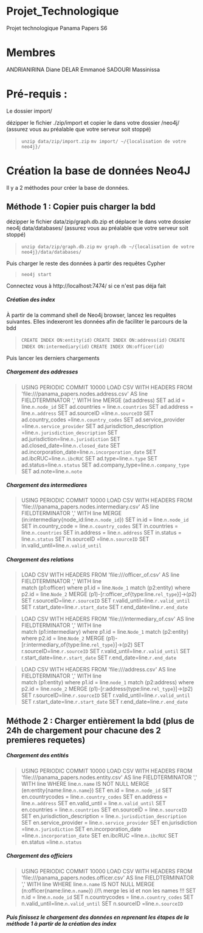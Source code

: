 # Projet_Technologique
Projet technologique Panama Papers S6

# Membres
ANDRIANIRINA Diane
DELAR Emmanoé
SADOURI Massinissa

# Pré-requis :
Le dossier import/

dézipper le fichier ./zip/import et copier le dans votre dossier /neo4j/ (assurez vous au préalable que votre serveur soit stoppé)

> `unzip data/zip/import.zip`
> `mv import/ ~/{localisation de votre neo4j}/`

# Création la base de données Neo4J
Il y a 2 méthodes pour créer la base de données.

## Méthode 1 : Copier puis charger la bdd

dézipper le fichier data/zip/graph.db.zip et déplacer le dans votre dossier neo4j data/databases/ (assurez vous au préalable que votre serveur soit stoppé)

> `unzip data/zip/graph.db.zip`
> `mv graph.db ~/{localisation de votre neo4j}/data/databases/`

Puis charger le reste des données à partir des requêtes Cypher

> `neo4j start`

Connectez vous à http://localhost:7474/ si ce n'est pas déja fait

##### Création des index

À partir de la command shell de Neo4j browser, lancez les requêtes suivantes. Elles indexeront les données afin de faciliter le parcours de la bdd

> `CREATE INDEX ON:entity(id)`
> `CREATE INDEX ON:address(id)`
> `CREATE INDEX ON:intermediary(id)`
> `CREATE INDEX ON:officer(id)`

Puis lancer les derniers chargements

##### Chargement des addresses
> USING PERIODIC COMMIT 10000
LOAD CSV WITH HEADERS FROM 'file:///panama_papers.nodes.address.csv' AS line
FIELDTERMINATOR ','
WITH line
MERGE (ad:address)
SET ad.id = line.`n.node_id` SET ad.countries = line.`n.countries` SET ad.address = line.`n.address` SET ad.sourceID =line.`n.sourceID` SET ad.country_codes =line.`n.country_codes` SET ad.service_provider =line.`n.service_provider`  SET ad.jurisdiction_description =line.`n.jurisdiction_description`  SET ad.jurisdiction=line.`n.jurisdiction` SET ad.closed_date=line.`n.closed_date` SET ad.incorporation_date=line.`n.incorporation_date` SET ad.ibcRUC=line.`n.ibcRUC` SET ad.type=line.`n.type` SET ad.status=line.`n.status` SET ad.company_type=line.`n.company_type` SET ad.note=line.`n.note`


##### Chargement des intermediares

> USING PERIODIC COMMIT 10000
LOAD CSV WITH HEADERS FROM 'file:///panama_papers.nodes.intermediary.csv' AS line
FIELDTERMINATOR ','
WITH line
MERGE (in:intermediary{node_id:line.`n.node_id`})
SET in.id = line.`n.node_id` SET in.country_code = line.`n.country_codes` SET in.countries = line.`n.countries` SET in.address = line.`n.address` SET in.status = line.`n.status` SET in.sourceID =line.`n.sourceID` SET in.valid_until=line.`n.valid_until`


##### Chargement des relations

> LOAD CSV WITH HEADERS FROM 'file:///officer_of.csv' AS line
FIELDTERMINATOR ','
WITH line        
match (p1:officer) where p1.id = line.`Node_1`
match (p2:entity) where p2.id = line.`Node_2`
MERGE (p1)-[r:officer_of{type:line.`rel_type`}]->(p2) SET r.sourceID=line.`r.sourceID` SET r.valid_until=line.`r.valid_until` SET r.start_date=line.`r.start_date` SET r.end_date=line.`r.end_date`

> LOAD CSV WITH HEADERS FROM 'file:///intermediary_of.csv' AS line
FIELDTERMINATOR ','
WITH line        
match (p1:intermediary) where p1.id = line.`Node_1`
match (p2:entity) where p2.id = line.`Node_2`
MERGE (p1)-[r:intermediary_of{type:line.`rel_type`}]->(p2) SET r.sourceID=line.`r.sourceID` SET r.valid_until=line.`r.valid_until` SET r.start_date=line.`r.start_date` SET r.end_date=line.`r.end_date`

> LOAD CSV WITH HEADERS FROM 'file:///address.csv' AS line
FIELDTERMINATOR ','
WITH line        
match (p1:entity) where p1.id = line.`node_1`
match (p2:address) where p2.id = line.`node_2`
MERGE (p1)-[r:address{type:line.`rel_type`}]->(p2) SET r.sourceID=line.`r.sourceID` SET r.valid_until=line.`r.valid_until` SET r.start_date=line.`r.start_date` SET r.end_date=line.`r.end_date`

## Méthode 2 : Charger entièrement la bdd (plus de 24h de chargement pour chacune des 2 premieres requetes)

##### Chargement des entités

> USING PERIODIC COMMIT 10000
LOAD CSV WITH HEADERS FROM 'file:///panama_papers.nodes.entity.csv' AS line
FIELDTERMINATOR ','
WITH line
WHERE line.`n.name` IS NOT NULL
MERGE (en:entity{name:line.`n.name`})
SET en.id = line.`n.node_id` SET en.countrycodes = line.`n.country_codes` SET en.address = line.`n.address` SET en.valid_until = line.`n.valid_until`
SET en.countries = line.`n.countries` SET en.sourceID = line.`n.sourceID` SET en.jurisdiction_description = line.`n.jurisdiction_description` SET en.service_provider = line.`n.service_provider` SET en.jurisdiction =line.`n.jurisdiction`  SET en.incorporation_date =line.`n.incorporation_date` SET en.ibcRUC =line.`n.ibcRUC`  SET en.status =line.`n.status`

##### Chargement des officiers

> USING PERIODIC COMMIT 10000
LOAD CSV WITH HEADERS FROM 'file:///panama_papers.nodes.officer.csv' AS line
FIELDTERMINATOR ','
WITH line
WHERE line.`n.name` IS NOT NULL
MERGE (n:officer{name:line.`n.name`})  //!\\ merge les id et non les names !!!
SET n.id = line.`n.node_id` SET n.countrycodes = line.`n.country_codes` SET n.valid_until=line.`n.valid_until` SET n.sourceID =line.`n.sourceID`


##### Puis finissez le chargement des données en reprenant les étapes de la méthode 1 à partir de la création des index
